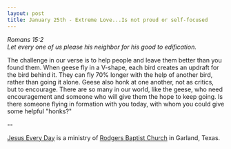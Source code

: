 ```yaml
---
layout: post
title: January 25th - Extreme Love...Is not proud or self-focused
---
```


_Romans 15:2  
Let every one of us please his neighbor for his good to
edification._

The challenge in our verse is to help people and leave them better
than you found them. When geese fly in a V-shape, each bird creates
an updraft for the bird behind it. They can fly 70% longer with the
help of another bird, rather than going it alone. Geese also honk at
one another, not as critics, but to encourage. There are so many in
our world, like the geese, who need encouragement and someone who
will give them the hope to keep going. Is there someone flying in
formation with you today, with whom you could give some helpful
"honks?" 

 --

<a href=http://jesuseveryday.net>Jesus Every Day</a> is a ministry of <a href=http://rodgersbaptist.net>Rodgers Baptist Church</a> in Garland, Texas.
